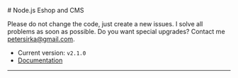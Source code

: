 # Node.js Eshop and CMS

Please do not change the code, just create a new issues. I solve all problems as soon as possible. Do you want special upgrades? Contact me <petersirka@gmail.com>.

- Current version: `v2.1.0`
- [Documentation](http://docs.totaljs.com/eshop-cms/latest.html)

---

